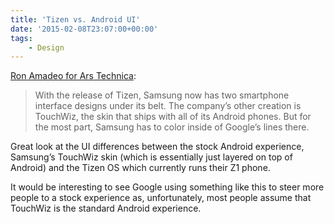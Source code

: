 ```yaml
---
title: 'Tizen vs. Android UI'
date: '2015-02-08T23:07:00+00:00'
tags:
    - Design
---
```


[Ron Amadeo for Ars Technica](http://arstechnica.com/gadgets/2015/02/tizen-versus-android-in-pictures/):

> With the release of Tizen, Samsung now has two smartphone interface designs under its belt. The company’s other creation is TouchWiz, the skin that ships with all of its Android phones. But for the most part, Samsung has to color inside of Google’s lines there.

Great look at the UI differences between the stock Android experience, Samsung’s TouchWiz skin (which is essentially just layered on top of Android) and the Tizen OS which currently runs their Z1 phone.

It would be interesting to see Google using something like this to steer more people to a stock experience as, unfortunately, most people assume that TouchWiz is the standard Android experience.
